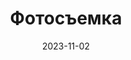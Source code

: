 ---
title: Фотосъемка
btnText: Стоимость
navText: ""
date: 2023-11-02

price:
    -   title: "Портретная съемка"
        cost: "7000 рублей/час"
        duration: "5-7 дней"
        text: "Фотосъемка в границах Ростова-на-Дону. Аренда студии оплачивается заказчиком дополнительно. Продолжительность съемки не менее 2 часов."
    -   title: "Репортаж"
        cost: "7000 рублей/час"
        duration: "5-7 дней"
        text: "Фотосъемка в границах Ростова-на-Дону."
    -   title: "Интерьерная съемка"
        cost: "7000 рублей/час"
        duration: "5-7 дней"
        text: "Фотосъемка в границах Ростова-на-Дону."
    -   title: "Предметная и макро съемка"
        cost: "7000 рублей/час"
        duration: "5-7 дней"
        text: "Фотосъемка в студии исполнителя."
    -   title: "Архитектурная съемка"
        cost: "7000 рублей/час"
        duration: "5-7 дней"
        text: "Фотосъемка в границах Ростова-на-Дону."
    -   title: "Съемка животных"
        cost: "7000 рублей/час"
        duration: "5-7 дней"
        text: "Фотосъемка в границах Ростова-на-Дону. Продолжительность съемки не менее 2 часов. Заказчик обязан обеспечить безопасность фотографа, если это требуется."
---